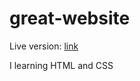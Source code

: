 # great-website
Live version: [link](https://clydecode.github.io/great-website)

I learning HTML and CSS 
